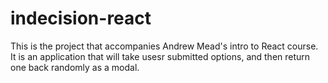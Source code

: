 # indecision-react

This is the project that accompanies Andrew Mead's intro to React course. It is an application that will take usesr submitted options, and then return one back randomly as a modal.
